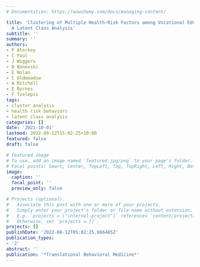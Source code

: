 ```yaml
---
# Documentation: https://wowchemy.com/docs/managing-content/

title: 'Clustering of Multiple Health-Risk Factors among Vocational Education Students:
  A Latent Class Analysis'
subtitle: ''
summary: ''
authors:
- P Atorkey
- C Paul
- J Wiggers
- B Bonevski
- E Nolan
- C Oldmeadow
- A Mitchell
- E Byrnes
- F Tzelepis
tags:
- cluster analysis
- health risk behaviors
- latent class analysis
categories: []
date: '2021-10-01'
lastmod: 2022-08-12T15:02:25+10:00
featured: false
draft: false

# Featured image
# To use, add an image named `featured.jpg/png` to your page's folder.
# Focal points: Smart, Center, TopLeft, Top, TopRight, Left, Right, BottomLeft, Bottom, BottomRight.
image:
  caption: ''
  focal_point: ''
  preview_only: false

# Projects (optional).
#   Associate this post with one or more of your projects.
#   Simply enter your project's folder or file name without extension.
#   E.g. `projects = ["internal-project"]` references `content/project/deep-learning/index.md`.
#   Otherwise, set `projects = []`.
projects: []
publishDate: '2022-08-12T05:02:25.666485Z'
publication_types:
- '2'
abstract: ''
publication: '*Translational Behavioral Medicine*'
---
```

